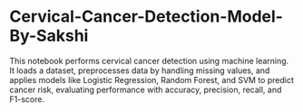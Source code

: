 # Cervical-Cancer-Detection-Model-By-Sakshi
This notebook performs cervical cancer detection using machine learning. It loads a dataset, preprocesses data by handling missing values, and applies models like Logistic Regression, Random Forest, and SVM to predict cancer risk, evaluating performance with accuracy, precision, recall, and F1-score.
